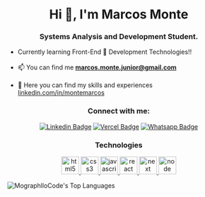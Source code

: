 <h1 align="center">Hi 👋, I'm Marcos Monte</h1><h3 align="center">Systems Analysis and Development Student.</h3>

- Currently learning Front-End 🌱 Development Technologies!! <br><br>
- 📫 You can find me **marcos.monte.junior@gmail.com**<br><br>
- 📄 Here you can find my skills and experiences [linkedin.com/in/montemarcos](linkedin.com/in/montemarcos)


<div align="center">
  
<h3 align="center">Connect with me:</h3>

[![Linkedin Badge](https://img.shields.io/badge/-LinkedIn-00878f?style=flat-square&logo=Linkedin&logoColor=white&link=https://www.linkedin.com/in/montemarcos/)](https://www.linkedin.com/in/montemarcos/)
[![Vercel Badge](https://img.shields.io/badge/-Vercel-000000?style=flat-square&logo=Vercel&logoColor=white&link=https://https://vercel.com/marcos-monte//)](https://vercel.com/marcos-monte/)
[![Whatsapp Badge](https://img.shields.io/badge/-WhatsApp-2f7735?style=flat-square&logo=Whatsapp&logoColor=white&link=https:https://web.whatsapp.com/)](https://api.whatsapp.com/send?phone=5513996398240
)
</div>

<div align="center">
<h3 align="center">Technologies</h3>

  <!-- 
<a href="https://www.microsoft.com/en-us/sql-server" target="_blank" rel="noreferrer"> 
  <img src="https://www.svgrepo.com/show/255832/sql.svg" alt="mssql" width="40" height="40"/> 
</a> 

<a href="https://www.python.org" target="_blank" rel="noreferrer"> 
  <img src="https://raw.githubusercontent.com/devicons/devicon/master/icons/python/python-original.svg" alt="python" width="40" height="40"/> 
</a> 

<a href="https://www.java.com/pt-BR/" target="_blank" rel="noreferrer"> 
  <img src="https://www.svgrepo.com/show/184143/java.svg" alt="java" width="40" height="40"/> 
</a>
-->
<a href="https://html.spec.whatwg.org/multipage/" target="_blank" rel="noreferrer"> 
  <img src="https://www.svgrepo.com/show/452228/html-5.svg" alt="html5" width="40" height="40"/> 
</a> 
<a href="https://www.w3.org/Style/CSS/Overview.en.html" target="_blank" rel="noreferrer"> 
  <img src="https://www.svgrepo.com/show/349330/css3.svg" alt="css3" width="40" height="40"/> 
</a>  
<a href="https://www.javascript.com/" target="_blank" rel="noreferrer"> 
  <img src="https://www.svgrepo.com/show/349419/javascript.svg" alt="javascript" width="40" height="40"/> 
</a> 

<a href="https://react.dev/" target="_blank" rel="noreferrer"> 
  <img src="https://www.svgrepo.com/show/374032/reactjs.svg" alt="react" width="40" height="40"/> 
</a>
<a href="https://nextjs.org/" target="_blank" rel="noreferrer"> 
  <img src="https://www.svgrepo.com/show/306466/next-dot-js.svg" alt="next" width="40" height="40"/> 
</a>
<a href="https://nodejs.org/en" target="_blank" rel="noreferrer"> 
  <img src="https://www.svgrepo.com/show/303266/nodejs-icon-logo.svg" alt="node" width="40" height="40"/> 
</a>

</div>


  
![MographlloCode's Top Languages](https://github-readme-stats.vercel.app/api/top-langs/?username=Marcos-Monte&theme=vue-dark&show_icons=true&hide_border=true&layout=compact)



<!--
**Marcos-Monte/Marcos-Monte** is a ✨ _special_ ✨ repository because its `README.md` (this file) appears on your GitHub profile.

Here are some ideas to get you started:

- 🔭 I’m currently working on ...
- 🌱 I’m currently learning ...
- 👯 I’m looking to collaborate on ...
- 🤔 I’m looking for help with ...
- 💬 Ask me about ...
- 📫 How to reach me: ...
- 😄 Pronouns: ...
- ⚡ Fun fact: ...
-->
